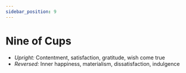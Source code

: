 ```yaml
---
sidebar_position: 9
---
```


# Nine of Cups

- *Upright:* Contentment, satisfaction, gratitude, wish come true
- *Reversed:* Inner happiness, materialism, dissatisfaction, indulgence
